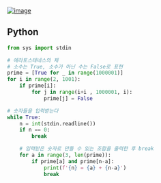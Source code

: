 [![image](https://user-images.githubusercontent.com/54588441/197377203-6ee13337-09d3-48ca-a118-fcc8ab27bd4f.png)](https://acmicpc.net/problem/6588)

## Python
```python
from sys import stdin

# 에라토스테네스의 체
# 소수는 True, 소수가 아닌 수는 False로 표현
prime = [True for _ in range(1000001)]
for i in range(2, 1001):
    if prime[i]:
        for j in range(i+i , 1000001, i):
            prime[j] = False

# 숫자들을 입력받는다
while True:
    n = int(stdin.readline())
    if n == 0:
        break

    # 입력받은 숫자로 만들 수 있는 조합을 출력한 후 break
    for a in range(3, len(prime)):
        if prime[a] and prime[n-a]:
            print(f'{n} = {a} + {n-a}')
            break
```
